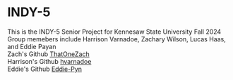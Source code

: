 # INDY-5
 This is the INDY-5 Senior Project for Kennesaw State University Fall 2024<br />
 Group memebers include Harrison Varnadoe, Zachary Wilson, Lucas Haas, and Eddie Payan<br />
 Zach's Github      [ThatOneZach](https://github.com/ThatOneZach)<br />
 Harrison's Github  [hvarnadoe](https://github.com/hvarnadoe)<br />
 Eddie's Github     [Eddie-Pyn](https://github.com/Eddie-Pyn)<br />
